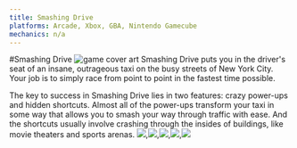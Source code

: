 ```yaml
---
title: Smashing Drive
platforms: Arcade, Xbox, GBA, Nintendo Gamecube
mechanics: n/a
---
```

#Smashing Drive
![game cover art](//images.igdb.com/igdb/image/upload/t_thumb/gkkjlhbeet8w5mj43ioh.jpg "Logo Title Text 1")
Smashing Drive puts you in the driver's seat of an insane, outrageous taxi on the busy streets of New York City. Your job is to simply race from point to point in the fastest time possible. 
 
The key to success in Smashing Drive lies in two features: crazy power-ups and hidden shortcuts. Almost all of the power-ups transform your taxi in some way that allows you to smash your way through traffic with ease. And the shortcuts usually involve crashing through the insides of buildings, like movie theaters and sports arenas.
<img src="//images.igdb.com/igdb/image/upload/t_thumb/hbttvxgipiviktmhivxu.jpg"/>,<img src="//images.igdb.com/igdb/image/upload/t_thumb/db2atvtcqask7rgkd20n.jpg"/>,<img src="//images.igdb.com/igdb/image/upload/t_thumb/rw67opyq11rgpfcs9euc.jpg"/>,<img src="//images.igdb.com/igdb/image/upload/t_thumb/ozgozhlmup1lnbzwbyy9.jpg"/>,<img src="//images.igdb.com/igdb/image/upload/t_thumb/jmlroypud1clzw22wmfv.jpg"/>
